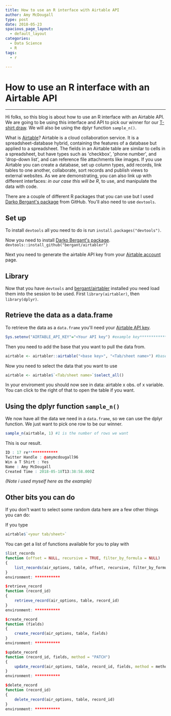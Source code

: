 ```yaml
---
title: How to use an R interface with Airtable API
author: Amy McDougall
type: post
date: 2018-05-23
spacious_page_layout:
  - default_layout
categories:
  - Data Science
  - R
tags:
  - r

---
```

# How to use an R interface with an Airtable API
-------------------------------------------------
Hi folks, so this blog is about how to use an R interface with an Airtable API. We are going to be using this interface and API to pick our winner for our [T-shirt draw](https://twitter.com/LockeData/status/997170312323055616). We will also be using the dplyr function `sample_n()`.

What is [Airtable](https://airtable.com/)? Airtable is a cloud collaboration service. It is a spreadsheet-database hybrid, containing the features of a database but applied to a spreadsheet. The fields in an Airtable table are similar to cells in a spreadsheet, but have types such as 'checkbox', 'phone number', and 'drop-down list', and can reference file attachments like images. If you use Airtable you can create a database, set up column types, add records, link tables to one another, collaborate, sort records and publish views to external websites. As we are demonstrating, you can also link up with different interfaces: *in our case this will be R*, to use, and manipulate the data with code.

There are a couple of different R packages that you can use but I used [Darko Bergant's package](https://github.com/bergant/airtabler) from GitHub. You'll also need to use `devtools`.

Set up
--------
To install `devtools` all you need to do is run `install.packages("devtools")`.

Now you need to install [Darko Bergant's package](https://github.com/bergant/airtabler).
`devtools::install_github("bergant/airtabler")`

Next you need to generate the airtable API key from your [Airtable account](https://airtable.com/account) page.

Library
-------
Now that you have `devtools` and [bergant/airtabler](https://github.com/bergant/airtabler) installed you need load them into the session to be used. First `library(airtabler)`, then `library(dplyr)`.



Retrieve the data as a data.frame
-----------------------------------
To retrieve the data as a `data.frame` you'll need your [Airtable API key](https://airtable.com/account).

``` r
Sys.setenv("AIRTABLE_API_KEY"="<Your API key") #example key**************
```

Then you need to add the base that you want to pull the data from. 

``` r
airtable <- airtabler::airtable("<base key>", "<Tab/sheet name>") #base key can be found in the API docs
```

Now you need to select the data that you want to use 
``` r
airtable <- airtable$`<Tab/sheet name>`$select_all()
```

In your enviroment you should now see in data:
airtable x obs. of x variable. You can click to the right of that to open the table if you want. 

Using the dplyr function `sample_n()`
---------------------------------------
We now have all the data we need in a `data.frame`, so we can use the dplyr function. We just want to pick one row to be our winner.
``` r
sample_n(airtable, 1) #1 is the number of rows we want
```

This is our result.

``` r
ID : 17 re*************
Twitter Handle : @amymcdougall96
Win a T Shirt : Yes
Name : Amy McDougall
Created Time : 2018-05-18T13:38:58.000Z
```

*(Note i used myself here as the example)*

Other bits you can do
-----------------------
If you don't want to select some random data here are a few other things you can do:

If you type
``` r
airtable$`<your tab/sheet>`
```
You can get a list of functions available for you to play with 

``` r
$list_records
function (offset = NULL, recursive = TRUE, filter_by_formula = NULL) 
{
    list_records(air_options, table, offset, recursive, filter_by_formula)
}
environment: ***********

$retrieve_record
function (record_id) 
{
    retrieve_record(air_options, table, record_id)
}
environment: ***********

$create_record
function (fields) 
{
    create_record(air_options, table, fields)
}
environment: ***********

$update_record
function (record_id, fields, method = "PATCH") 
{
    update_record(air_options, table, record_id, fields, method = method)
}
environment: ***********

$delete_record
function (record_id) 
{
    delete_record(air_options, table, record_id)
}
environment: ***********
```
